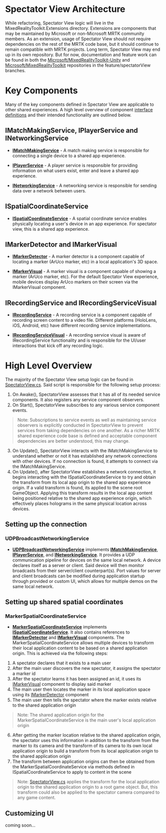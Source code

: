 # Spectator View Architecture
While refactoring, Spectator View logic will live in the MixedRealityToolkit.Extensions directory. Extensions are components that may be maintained by Microsoft or non-Microsoft MRTK community members. As an extension, usage of Spectator View should not require dependencies on the rest of the MRTK code base, but it should continue to remain compatible with MRTK projects. Long term, Spectator View may end up in its own repository. But for now, documentation and feature work can be found in both the [Microsoft/MixedRealityToolkit-Unity](https://github.com/Microsoft/MixedRealityToolkit-Unity/tree/feature/spectatorView/Assets/MixedRealityToolkit.Extensions/SpectatorView) and [Microsoft/MixedRealityToolkit](https://github.com/Microsoft/MixedRealityToolkit/tree/feature/spectatorView/SpectatorViewPlugin) repositories in the feature/spectatorView branches.

# Key Components
Many of the key components defined in Spectator View are applicable to other shared experiences. A high level overview of component [interface definitions](https://github.com/Microsoft/MixedRealityToolkit-Unity/tree/feature/spectatorView/Assets/MixedRealityToolkit.Extensions/SpectatorView/Scripts/Interfaces) and their intended functionality are outlined below.

## IMatchMakingService, IPlayerService and INetworkingService
* [**IMatchMakingService**](../Sharing/IMatchMakingService.cs) - A match making service is responsible for connecting a single device to a shared app experience.

* [**IPlayerService**](../Sharing/IPlayerService.cs)  - A player service is responsible for providing information on what users exist, enter and leave a shared app experience.

* [**INetworkingService**](../Sharing/INetworkingService.cs) - A networking service is responsible for sending data over a network between users.

## ISpatialCoordinateService
* [**ISpatialCoordinateService**](../Sharing/ISpatialCoordinateService.cs) - A spatial coordinate service enables physically locating a user's device in an app experience. For spectator view, this is a shared app experience. 

## IMarkerDetector and IMarkerVisual
* [**IMarkerDetector**](../MarkerDetection/IMarkerDetector.cs)  - A marker detector is a component capable of locating a marker (ArUco marker, etc) in a local application's 3D 
space.

* [**IMarkerVisual**](../MarkerDetection/IMarkerVisual.cs) - A marker visual is a component capable of showing a marker (ArUco marker, etc). For the default Spectator View experience, mobile devices display ArUco markers on their screen via the IMarkerVisual component.

## IRecordingService and IRecordingServiceVisual
* [**IRecordingService**](../ScreenRecording/IRecordingService.cs) - A recording service is a component capable of recording screen content to a video file. Different platforms (HoloLens, iOS, Android, etc) have different recording service implementations.

* [**IRecordingServiceVisual**](../ScreenRecording/IRecordingServiceVisual.cs) - A recording service visual is aware of IRecordingService functionality and is responsible for the UI/user interactions that kick off any recording logic. 

# High Level Overview
The majority of the Spectator View setup logic can be found in [SpectatorView.cs](https://github.com/Microsoft/MixedRealityToolkit-Unity/blob/feature/spectatorView/Assets/MixedRealityToolkit.Extensions/SpectatorView/Scripts/SpectatorView.cs). Said script is responsible for the following setup process:
1. On Awake(), SpectatorView assesses that it has all of its needed service components. It also registers any service component observers.
2. On Start(), SpectatorView subscribes to any various service component events.
>Note: Subscriptions to service events as well as maintaining service observers is explicitly conducted in SpectatorView to prevent services from taking dependencies on one another. As a richer MRTK shared experience code base is defined and acceptable component dependencies are better understood, this may change.
3. On Update(), SpectatorView interacts with the IMatchMakingService to understand whether or not it has established any network connections with other devices. If no connection is found, it attempts to connect via the IMatchMakingService.
4. On Update(), after SpectatorView establishes a network connection, it begins interacting with the ISpatialCoordinateService to try and obtain the transform from its local app origin to the shared app experience origin. If a valid transform is found, its applied to the scene root GameObject. Applying this transform results in the local app content being positioned relative to the shared app experience origin, which effectively places holograms in the same physical location across devices.

## Setting up the connection
### UDPBroadcastNetworkingService
* [**UDPBroadcastNetworkingService**](Scripts/Sharing/UDPBroadcastNetworkingService.cs) implements [**IMatchMakingService**](https://github.com/Microsoft/MixedRealityToolkit-Unity/blob/feature/spectatorView/Assets/MixedRealityToolkit.Extensions/SpectatorView/Scripts/Interfaces/IMatchMakingService.cs), [**IPlayerService**](https://github.com/Microsoft/MixedRealityToolkit-Unity/blob/feature/spectatorView/Assets/MixedRealityToolkit.Extensions/SpectatorView/Scripts/Interfaces/IPlayerService.cs), and [**INetworkingService**](https://github.com/Microsoft/MixedRealityToolkit-Unity/blob/feature/spectatorView/Assets/MixedRealityToolkit.Extensions/SpectatorView/Scripts/Interfaces/INetworkingService.cs). It provides a UDP communication pipeline for devices on the same local network. A device declares itself as a server or client. Said device will then monitor broadcasts from their server/client counterpart(s). Port values for server and client broadcasts can be modified during application startup through provided or custom UI, which allows for multiple demos on the same local network.

## Setting up shared spatial coordinates
### MarkerSpatialCoordinateService
* [**MarkerSpatialCoordinateService**](Scripts/Sharing/MarkerSpatialCoordinateService.cs) implements [**ISpatialCoordinateService**](https://github.com/Microsoft/MixedRealityToolkit-Unity/blob/feature/spectatorView/Assets/MixedRealityToolkit.Extensions/SpectatorView/Scripts/Interfaces/ISpatialCoordinateService.cs). It also contains references to [**IMarkerDetector**](https://github.com/Microsoft/MixedRealityToolkit-Unity/blob/feature/spectatorView/Assets/MixedRealityToolkit.Extensions/SpectatorView/Scripts/Interfaces/IMarkerDetector.cs) and [**IMarkerVisual**](https://github.com/Microsoft/MixedRealityToolkit-Unity/blob/feature/spectatorView/Assets/MixedRealityToolkit.Extensions/SpectatorView/Scripts/Interfaces/IMarkerVisual.cs) components. The MarkerSpatialCoordinateService allows multiple devices to transform their local application content to be based on a shared application origin. This is achieved via the following steps:

1. A spectator declares that it exists to a main user
2. After the main user discovers the new spectator, it assigns the spectator a marker id
3. After the spectator learns it has been assigned an id, it uses its [IMarkerVisual](https://github.com/Microsoft/MixedRealityToolkit-Unity/blob/feature/spectatorView/Assets/MixedRealityToolkit.Extensions/SpectatorView/Scripts/Interfaces/IMarkerVisual.cs) component to display said marker
4. The main user then locates the marker in its local application space using its [IMarkerDetector](https://github.com/Microsoft/MixedRealityToolkit-Unity/blob/feature/spectatorView/Assets/MixedRealityToolkit.Extensions/SpectatorView/Scripts/Interfaces/IMarkerDetector.cs) component
5. The main user then tells the spectator where the marker exists relative to the shared application origin
>Note: The shared application origin for the MarkerSpatialCoordinateService is the main user's local application origin
6. After getting the marker location relative to the shared application origin, the spectator uses this information in addition to the transform from the marker to its camera and the transform of its camera to its own local application origin to build a transform from its local application origin to the shared application origin
7. The transform between application origins can then be obtained from the MarkerSpatialCoordinateService via methods defined in ISpatialCoordinateService to apply to content in the scene
>Note: [SpectatorView.cs](https://github.com/Microsoft/MixedRealityToolkit-Unity/blob/feature/spectatorView/Assets/MixedRealityToolkit.Extensions/SpectatorView/Scripts/SpectatorView.cs) applies the transform for the local application origin to the shared application origin to a root game object. But, this transform could also be applied to the spectator camera compared to any game content.

## Customizing UI
coming soon...
